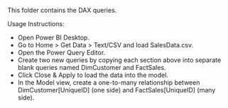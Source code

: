 This folder contains the DAX queries. 

Usage Instructions:

- Open Power BI Desktop.
- Go to Home > Get Data > Text/CSV and load SalesData.csv.
- Open the Power Query Editor.
- Create two new queries by copying each section above into separate blank queries named DimCustomer and FactSales.
- Click Close & Apply to load the data into the model.
- In the Model view, create a one-to-many relationship between DimCustomer[UniqueID] (one side) and FactSales[UniqueID] (many side).
